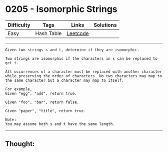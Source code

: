 # 0205 - Isomorphic Strings

Difficulty  | Tags | Links | Solutions
----------- | ---- | ----- | -----
Easy | Hash Table | [Leetcode](https://leetcode.com/problems/isomorphic-strings/description/) |


-----------

```
Given two strings s and t, determine if they are isomorphic.

Two strings are isomorphic if the characters in s can be replaced to get t.

All occurrences of a character must be replaced with another character while preserving the order of characters. No two characters may map to the same character but a character may map to itself.

For example,
Given "egg", "add", return true.

Given "foo", "bar", return false.

Given "paper", "title", return true.

Note:
You may assume both s and t have the same length.
```

-----------

## Thought:
